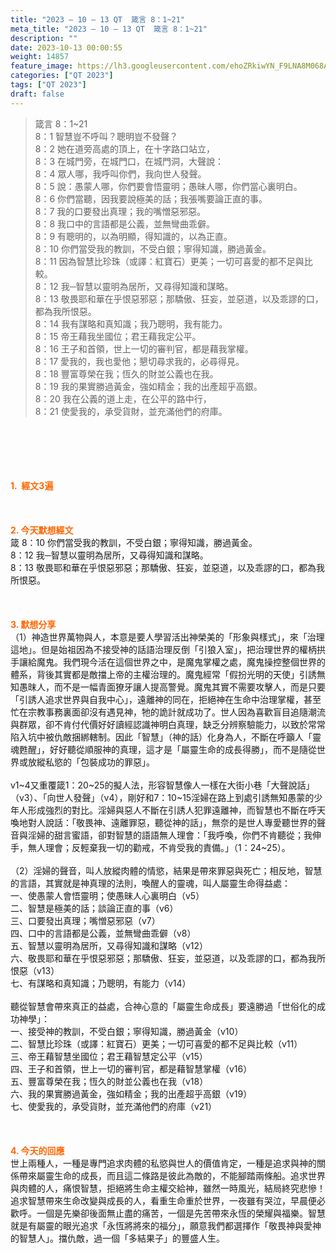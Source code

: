 ```yaml
---
title: "2023 – 10 – 13 QT  箴言 8：1~21"
meta_title: "2023 – 10 – 13 QT  箴言 8：1~21"
description: ""
date: 2023-10-13 00:00:55
weight: 14857
feature_image: https://lh3.googleusercontent.com/ehoZRkiwYN_F9LNA8M068AYxt73EavCZno-PD1cJRuf5BbSkQVUWr3gNEbt5kSs28Pb_Elg17kSrtf9ybWvojWoMV6I4tPM3vGRGDq6GkKkPdL2Gut4QAIw4-uykKUAtNiKgQKntvsU=w800
categories: ["QT 2023"]
tags: ["QT 2023"]
draft: false
---
```


<blockquote>箴言 8：1~21<br />
8：1 智慧豈不呼叫？聰明豈不發聲？<br />
8：2 她在道旁高處的頂上，在十字路口站立，<br />
8：3 在城門旁，在城門口，在城門洞，大聲說：<br />
8：4 眾人哪，我呼叫你們，我向世人發聲。<br />
8：5 說：愚蒙人哪，你們要會悟靈明；愚昧人哪，你們當心裏明白。<br />
8：6 你們當聽，因我要說極美的話；我張嘴要論正直的事。<br />
8：7 我的口要發出真理；我的嘴憎惡邪惡。<br />
8：8 我口中的言語都是公義，並無彎曲乖僻。<br />
8：9 有聰明的，以為明顯，得知識的，以為正直。<br />
8：10 你們當受我的教訓，不受白銀；寧得知識，勝過黃金。<br />
8：11 因為智慧比珍珠（或譯：紅寶石）更美；一切可喜愛的都不足與比較。<br />
8：12 我─智慧以靈明為居所，又尋得知識和謀略。<br />
8：13 敬畏耶和華在乎恨惡邪惡；那驕傲、狂妄，並惡道，以及乖謬的口，都為我所恨惡。<br />
8：14 我有謀略和真知識；我乃聰明，我有能力。<br />
8：15 帝王藉我坐國位；君王藉我定公平。<br />
8：16 王子和首領，世上一切的審判官，都是藉我掌權。<br />
8：17 愛我的，我也愛他；懇切尋求我的，必尋得見。<br />
8：18 豐富尊榮在我；恆久的財並公義也在我。<br />
8：19 我的果實勝過黃金，強如精金；我的出產超乎高銀。<br />
8：20 我在公義的道上走，在公平的路中行，<br />
8：21 使愛我的，承受貨財，並充滿他們的府庫。</blockquote><br />
&nbsp;<br />
<br />
&nbsp;<br />
<br />
<span style="color: #ff6600;"><strong>1.  經文3遍</strong></span><br />
<br />
&nbsp;<br />
<br />
<span style="color: #ff6600;"><strong>2. 今天默想經文<br />
</strong></span>箴 8：10 你們當受我的教訓，不受白銀；寧得知識，勝過黃金。<br />
8：12 我─智慧以靈明為居所，又尋得知識和謀略。<br />
8：13 敬畏耶和華在乎恨惡邪惡；那驕傲、狂妄，並惡道，以及乖謬的口，都為我所恨惡。<br />
<br />
&nbsp;<br />
<br />
<strong><span style="color: #ff6600;">3. 默想分享<br />
</span></strong>（1）神造世界萬物與人，本意是要人學習活出神榮美的「形象與樣式」，來「治理這地」。但是始祖因為不接受神的話語治理反倒「引狼入室」，把治理世界的權柄拱手讓給魔鬼。我們現今活在這個世界之中，是魔鬼掌權之處，魔鬼操控整個世界的體系，背後其實都是敵擋上帝的主權治理的。魔鬼經常「假扮光明的天使」引誘無知愚昩人，而不是一幅青面獠牙讓人提高警覺。魔鬼其實不需要攻擊人，而是只要「引誘人追求世界與自我中心」，遠離神的同在，拒絕神在生命中治理掌權，甚至忙在宗教事務裏面卻沒有遇見神，牠的詭計就成功了。世人因為喜歡盲目追隨潮流與群眾，卻不肯付代價好好讀經認識神明白真理，缺乏分辨察驗能力，以致於常常陷入坑中被仇敵捆綁轄制。因此「智慧」（神的話）化身為人，不斷在呼籲人「靈魂甦醒」，好好聽從順服神的真理，這才是「屬靈生命的成長得勝」，而不是隨從世界或放縱私慾的「包裝成功的罪惡」。<br />
<br />
v1~4又重覆箴1：20~25的擬人法，形容智慧像人一樣在大街小巷「大聲說話」（v3）、「向世人發聲」（v4），剛好和7：10~15淫婦在路上到處引誘無知愚蒙的少年人形成強烈的對比。淫婦與惡人不斷在引誘人犯罪遠離神，而智慧也不斷在呼天喚地對人說話：「敬畏神、遠離罪惡，聽從神的話」，無奈的是世人專愛聽世界的聲音與淫婦的甜言蜜語，卻對智慧的語語無人理會：「我呼喚，你們不肯聽從；我伸手，無人理會；反輕棄我一切的勸戒，不肯受我的責備。」（1：24~25）。<br />
<br />
（2）淫婦的聲音，叫人放縱肉體的情慾，結果是帶來罪惡與死亡；相反地，智慧的言語，其實就是神真理的法則，喚醒人的靈魂，叫人屬靈生命得益處：<br />
一、使愚蒙人會悟靈明；使愚昧人心裏明白（v5）<br />
二、智慧是極美的話；談論正直的事（v6）<br />
三、口要發出真理；嘴憎惡邪惡（v7）<br />
四、口中的言語都是公義，並無彎曲乖僻（v8）<br />
五、智慧以靈明為居所，又尋得知識和謀略（v12）<br />
六、敬畏耶和華在乎恨惡邪惡；那驕傲、狂妄，並惡道，以及乖謬的口，都為我所恨惡（v13）<br />
七、有謀略和真知識；乃聰明，有能力（v14）<br />
<br />
聽從智慧會帶來真正的益處，合神心意的「屬靈生命成長」要遠勝過「世俗化的成功神學」：<br />
一、接受神的教訓，不受白銀；寧得知識，勝過黃金（v10）<br />
二、智慧比珍珠（或譯：紅寶石）更美；一切可喜愛的都不足與比較（v11）<br />
三、帝王藉智慧坐國位；君王藉智慧定公平（v15）<br />
四、王子和首領，世上一切的審判官，都是藉智慧掌權（v16）<br />
五、豐富尊榮在我；恆久的財並公義也在我（v18）<br />
六、我的果實勝過黃金，強如精金；我的出產超乎高銀（v19）<br />
七、使愛我的，承受貨財，並充滿他們的府庫（v21）<br />
<br />
&nbsp;<br />
<br />
<strong style="font-size: inherit;"><span style="color: #ff6600;">4. 今天的回應<br />
</span></strong>世上兩種人，一種是專門追求肉體的私慾與世人的價值肯定，一種是追求與神的關係帶來屬靈生命的成長，而且這二條路是彼此為敵的，不能腳踏兩條船。追求世界與肉體的人，痛恨智慧，拒絕將生命主權交給神，雖然一時風光，結局終究悲慘！追求智慧帶來生命改變與成長的人，看重生命重於世界，一夜雖有哭泣，早晨便必歡呼。一個是先樂卻後面無止盡的痛苦，一個是先苦帶來永恆的榮耀與福樂。智慧就是有屬靈的眼光追求「永恆將將來的福分」，願意我們都選擇作「敬畏神與愛神的智慧人」。擋仇敵，過一個「多結果子」的豐盛人生。<br />
<br />
<audio style="display: none;" controls="controls"></audio><br />
<br />
<audio style="display: none;" controls="controls"></audio><br />
<br />
<audio style="display: none;" controls="controls"></audio><br />
<br />
<audio style="display: none;" controls="controls"></audio><br />
<br />
<audio style="display: none;" controls="controls"></audio>
        